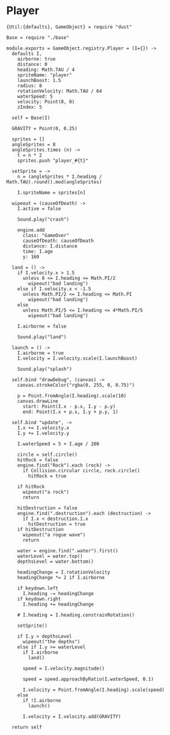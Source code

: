 Player
======

    {Util:{defaults}, GameObject} = require "dust"

    Base = require "./base"

    module.exports = GameObject.registry.Player = (I={}) ->
      defaults I,
        airborne: true
        distance: 0
        heading: Math.TAU / 4
        spriteName: "player"
        launchBoost: 1.5
        radius: 8
        rotationVelocity: Math.TAU / 64
        waterSpeed: 5
        velocity: Point(0, 0)
        zIndex: 5

      self = Base(I)

      GRAVITY = Point(0, 0.25)

      sprites = []
      angleSprites = 8
      angleSprites.times (n) ->
        t = n * 2
        sprites.push "player_#{t}"

      setSprite = ->
        n = (angleSprites * I.heading / Math.TAU).round().mod(angleSprites)

        I.spriteName = sprites[n]

      wipeout = (causeOfDeath) ->
        I.active = false
    
        Sound.play("crash")
    
        engine.add
          class: "GameOver"
          causeOfDeath: causeOfDeath
          distance: I.distance
          time: I.age
          y: 160
    
      land = () ->
        if I.velocity.x > 1.5
          unless 0 <= I.heading <= Math.PI/2
            wipeout("bad landing")
        else if I.velocity.x < -1.5
          unless Math.PI/2 <= I.heading <= Math.PI
            wipeout("bad landing")
        else
          unless Math.PI/5 <= I.heading <= 4*Math.PI/5
            wipeout("bad landing")
    
        I.airborne = false
    
        Sound.play("land")
    
      launch = () ->
        I.airborne = true
        I.velocity = I.velocity.scale(I.launchBoost)
    
        Sound.play("splash")
    
      self.bind "drawDebug", (canvas) ->
        canvas.strokeColor("rgba(0, 255, 0, 0.75)")
    
        p = Point.fromAngle(I.heading).scale(10)
        canvas.drawLine
          start: Point(I.x - p.x, I.y - p.y)
          end: Point(I.x + p.x, I.y + p.y, 1)
    
      self.bind "update", ->
        I.x += I.velocity.x
        I.y += I.velocity.y
    
        I.waterSpeed = 5 + I.age / 200
    
        circle = self.circle()
        hitRock = false
        engine.find("Rock").each (rock) ->
          if Collision.circular circle, rock.circle()
            hitRock = true
    
        if hitRock
          wipeout("a rock")
          return
    
        hitDestruction = false
        engine.find(".destruction").each (destruction) ->
          if I.x < destruction.I.x
            hitDestruction = true
        if hitDestruction
          wipeout("a rogue wave")
          return
    
        water = engine.find(".water").first()
        waterLevel = water.top()
        depthsLevel = water.bottom()
    
        headingChange = I.rotationVelocity
        headingChange *= 2 if I.airborne
    
        if keydown.left
          I.heading -= headingChange
        if keydown.right
          I.heading += headingChange
    
        # I.heading = I.heading.constrainRotation()
    
        setSprite()
    
        if I.y > depthsLevel
          wipeout("the depths")
        else if I.y >= waterLevel
          if I.airborne
            land()
    
          speed = I.velocity.magnitude()
    
          speed = speed.approachByRatio(I.waterSpeed, 0.1)
    
          I.velocity = Point.fromAngle(I.heading).scale(speed)
        else
          if !I.airborne
            launch()
    
          I.velocity = I.velocity.add(GRAVITY)
    
      return self
